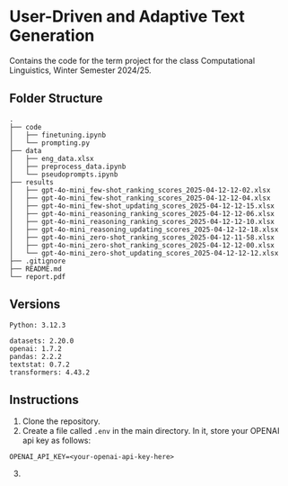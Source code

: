 # User-Driven and Adaptive Text Generation
Contains the code for the term project for the class Computational Linguistics, Winter Semester 2024/25.

## Folder Structure
```
.
├── code
│   ├── finetuning.ipynb
│   └── prompting.py
├── data
│   ├── eng_data.xlsx
│   ├── preprocess_data.ipynb
│   └── pseudoprompts.ipynb
├── results
│   ├── gpt-4o-mini_few-shot_ranking_scores_2025-04-12-12-02.xlsx
│   ├── gpt-4o-mini_few-shot_ranking_scores_2025-04-12-12-04.xlsx
│   ├── gpt-4o-mini_few-shot_updating_scores_2025-04-12-12-15.xlsx
│   ├── gpt-4o-mini_reasoning_ranking_scores_2025-04-12-12-06.xlsx
│   ├── gpt-4o-mini_reasoning_ranking_scores_2025-04-12-12-10.xlsx
│   ├── gpt-4o-mini_reasoning_updating_scores_2025-04-12-12-18.xlsx
│   ├── gpt-4o-mini_zero-shot_ranking_scores_2025-04-12-11-58.xlsx
│   ├── gpt-4o-mini_zero-shot_ranking_scores_2025-04-12-12-00.xlsx
│   └── gpt-4o-mini_zero-shot_updating_scores_2025-04-12-12-12.xlsx
├── .gitignore
├── README.md
└── report.pdf
```

## Versions
```
Python: 3.12.3

datasets: 2.20.0
openai: 1.7.2
pandas: 2.2.2
textstat: 0.7.2
transformers: 4.43.2
```


## Instructions
1. Clone the repository.
2. Create a file called <code>.env</code> in the main directory. In it, store your OPENAI api key as follows:
   
```
OPENAI_API_KEY=<your-openai-api-key-here>
```
3. 
